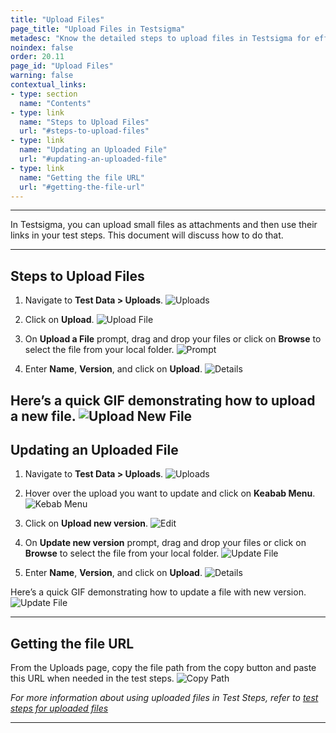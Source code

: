 ```yaml
---
title: "Upload Files"
page_title: "Upload Files in Testsigma"
metadesc: "Know the detailed steps to upload files in Testsigma for effective test automation. This guide covers the steps for uploading files in Testsigma effectively."
noindex: false
order: 20.11
page_id: "Upload Files"
warning: false
contextual_links:
- type: section
  name: "Contents"
- type: link
  name: "Steps to Upload Files"
  url: "#steps-to-upload-files"
- type: link
  name: "Updating an Uploaded File"
  url: "#updating-an-uploaded-file" 
- type: link
  name: "Getting the file URL"
  url: "#getting-the-file-url" 
---
```


---

In Testsigma, you can upload small files as attachments and then use their links in your test steps. This document will discuss how to do that.

---
## **Steps to Upload Files**
1. Navigate to **Test Data > Uploads**.
![Uploads](https://s3.amazonaws.com/static-docs.testsigma.com/new_images/projects/applications/uplnavtdul.png)

2. Click on **Upload**.
![Upload File](https://s3.amazonaws.com/static-docs.testsigma.com/new_images/projects/applications/uplub.png)

2. On **Upload a File** prompt, drag and drop your files or click on **Browse** to select the file from your local folder. 
![Prompt](https://s3.amazonaws.com/static-docs.testsigma.com/new_images/projects/applications/uplfileprompt.png)

3. Enter **Name**, **Version**, and click on **Upload**. 
![Details](https://s3.amazonaws.com/static-docs.testsigma.com/new_images/projects/applications/uplpnver.png)

Here’s a quick GIF demonstrating how to upload a new file.
![Upload New File](https://s3.amazonaws.com/static-docs.testsigma.com/new_images/projects/applications/uploadnewfile.gif)
---

## **Updating an Uploaded File**
1. Navigate to **Test Data > Uploads**. 
![Uploads](https://s3.amazonaws.com/static-docs.testsigma.com/new_images/projects/applications/uplnavtdul.png)

2. Hover over the upload you want to update and click on **Keabab Menu**. 
![Kebab Menu](https://s3.amazonaws.com/static-docs.testsigma.com/new_images/projects/applications/uplkm.png)

3. Click on **Upload new version**. 
![Edit](https://s3.amazonaws.com/static-docs.testsigma.com/new_images/projects/applications/uplnewver.png)

3. On **Update new version** prompt, drag and drop your files or click on **Browse** to select the file from your local folder. 
![Update File](https://s3.amazonaws.com/static-docs.testsigma.com/new_images/projects/applications/uplunvprompt.png)

4. Enter **Name**, **Version**, and click on **Upload**.
![Details](https://s3.amazonaws.com/static-docs.testsigma.com/new_images/projects/applications/uplupnewversion.png)

Here’s a quick GIF demonstrating how to update a file with new version.
![Update File](https://s3.amazonaws.com/static-docs.testsigma.com/new_images/projects/applications/updatefile.gif)

---

## **Getting the file URL**
From the Uploads page, copy the file path from the copy button and paste this URL when needed in the test steps. 
![Copy Path](https://s3.amazonaws.com/static-docs.testsigma.com/new_images/projects/applications/uplpath.png)

*For more information about using uploaded files in Test Steps, refer to [test steps for uploaded files](https://testsigma.com/tutorials/test-cases/web-apps/automate-upload-buttons/)*

---